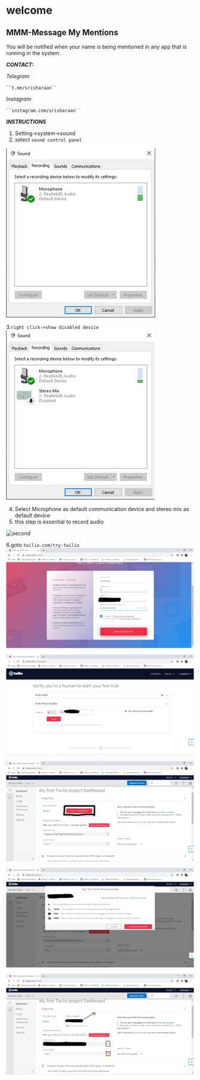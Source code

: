 # welcome
## MMM-Message My Mentions 

You will be notified when your name is being mentioned in any app that is running in the system.




***CONTACT:***

  *Telegram*

    ``t.me/srisharaan``

   *Instagram*

    ``instagram.com/srisharaan``



***INSTRUCTIONS***

1. Setting->system->sound
2. select ``sound control panel``

![step1](https://github.com/srisharaan/mmm/blob/master/screenshots/11.PNG)

3.``right click->show disabled device``
![step 2](https://github.com/srisharaan/mmm/blob/master/screenshots/12.PNG)

4. Select Microphone as default communication device and stereo mix as default device
5. this step is essential to record audio 

![second](https://github.com/srisharaan/Automate/blob/master/i%20%26%20us/13.PNG)



6.goto ``twilio.com/try-twilio``
![registration](https://github.com/srisharaan/mmm/blob/master/screenshots/Inked2_LI.jpg)

![registration](https://github.com/srisharaan/mmm/blob/master/screenshots/Inked3_LI.jpg)

![registration](https://github.com/srisharaan/mmm/blob/master/screenshots/Inked4_LI.jpg)

![registration](https://github.com/srisharaan/mmm/blob/master/screenshots/Inked5_LI.jpg)

![registration](https://github.com/srisharaan/mmm/blob/master/screenshots/Inked6_LI.jpg)
